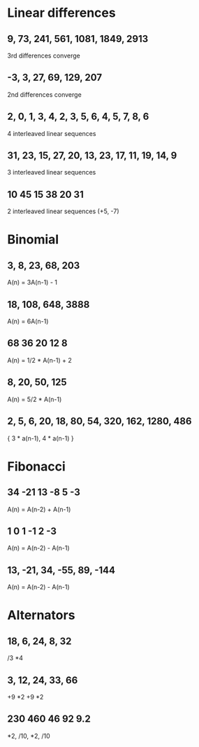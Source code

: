 # Linear differences

## 9, 73, 241, 561, 1081, 1849, 2913

3rd differences converge

## -3, 3, 27, 69, 129, 207

2nd differences converge

## 2, 0, 1, 3, 4, 2, 3, 5, 6, 4, 5, 7, 8, 6

4 interleaved linear sequences

## 31, 23, 15, 27, 20, 13, 23, 17, 11, 19, 14, 9

3 interleaved linear sequences

## 10 45 15 38 20 31

2 interleaved linear sequences (+5, -7)


# Binomial

## 3, 8, 23, 68, 203

A(n) = 3A(n-1) - 1

## 18, 108, 648, 3888

A(n) = 6A(n-1)

## 68 36 20 12 8

A(n) = 1/2 * A(n-1) + 2

## 8, 20, 50, 125

A(n) = 5/2 * A(n-1)

## 2, 5, 6, 20, 18, 80, 54, 320, 162, 1280, 486

{ 3 * a(n-1), 4 * a(n-1) }


# Fibonacci

## 34 -21 13 -8 5 -3

A(n) = A(n-2) + A(n-1)

## 1 0 1 -1 2 -3

A(n) = A(n-2) - A(n-1)

## 13, -21, 34, -55, 89, -144

A(n) = A(n-2) - A(n-1)


# Alternators

## 18, 6, 24, 8, 32

/3 *4

## 3, 12, 24, 33, 66

+9 *2 +9 *2

## 230 460 46 92 9.2

*2, /10, *2, /10